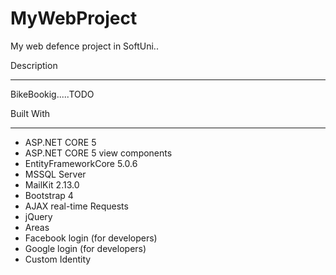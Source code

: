 # MyWebProject
My web defence project in SoftUni..



Description
___________________________________________
BikeBookig.....TODO



Built With
___________________________________________

* ASP.NET CORE 5
* ASP.NET CORE 5 view components
* EntityFrameworkCore 5.0.6
* MSSQL Server
* MailKit 2.13.0
* Bootstrap 4
* AJAX real-time Requests
* jQuery
* Areas
* Facebook login (for developers)
* Google login (for developers)
* Custom Identity

